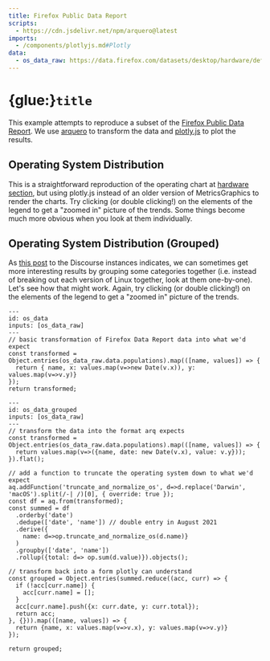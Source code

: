 ```yaml
---
title: Firefox Public Data Report
scripts:
  - https://cdn.jsdelivr.net/npm/arquero@latest
imports:
  - /components/plotlyjs.md#Plotly
data:
  - os_data_raw: https://data.firefox.com/datasets/desktop/hardware/default/osName/index.json
---
```


# {glue:}`title`

This example attempts to reproduce a subset of the [Firefox Public Data Report].
We use [arquero] to transform the data and [plotly.js] to plot the results.

[firefox public data report]: https://data.firefox.com/
[arquero]: https://uwdata.github.io/arquero
[plotly.js]: https://plotly.com/javascript/

## Operating System Distribution

This is a straightforward reproduction of the operating chart at [hardware section], but using plotly.js instead of an older version of MetricsGraphics to render the charts.
Try clicking (or double clicking!) on the elements of the legend to get a "zoomed in" picture of the trends.
Some things become much more obvious when you look at them individually.

<Plotly data={os_data} />

[hardware section]: https://data.firefox.com/dashboard/hardware

## Operating System Distribution (Grouped)

As [this post] to the Discourse instances indicates, we can sometimes get more interesting results by grouping some categories together (i.e. instead of breaking out each version of Linux together, look at them one-by-one).
Let's see how that might work.
Again, try clicking (or double clicking!) on the elements of the legend to get a "zoomed in" picture of the trends.

[this post]: https://discourse.mozilla.org/t/some-hardware-reports-could-yield-more-interesting-information-than-they-currently-do/49462

<Plotly data={os_data_grouped} />

```{code-cell} js
---
id: os_data
inputs: [os_data_raw]
---
// basic transformation of Firefox Data Report data into what we'd expect
const transformed = Object.entries(os_data_raw.data.populations).map(([name, values]) => {
  return { name, x: values.map(v=>new Date(v.x)), y: values.map(v=>v.y)}
});
return transformed;
```

```{code-cell} js
---
id: os_data_grouped
inputs: [os_data_raw]
---
// transform the data into the format arq expects
const transformed = Object.entries(os_data_raw.data.populations).map(([name, values]) => {
  return values.map(v=>({name, date: new Date(v.x), value: v.y}));
}).flat();

// add a function to truncate the operating system down to what we'd expect
aq.addFunction('truncate_and_normalize_os', d=>d.replace('Darwin', 'macOS').split(/-| /)[0], { override: true });
const df = aq.from(transformed);
const summed = df
  .orderby('date')
  .dedupe(['date', 'name']) // double entry in August 2021
  .derive({
    name: d=>op.truncate_and_normalize_os(d.name)}
  )
  .groupby(['date', 'name'])
  .rollup({total: d=> op.sum(d.value)}).objects();

// transform back into a form plotly can understand
const grouped = Object.entries(summed.reduce((acc, curr) => {
  if (!acc[curr.name]) {
    acc[curr.name] = [];
  }
  acc[curr.name].push({x: curr.date, y: curr.total});
  return acc;
}, {})).map(([name, values]) => {
  return {name, x: values.map(v=>v.x), y: values.map(v=>v.y)}
});

return grouped;
```
